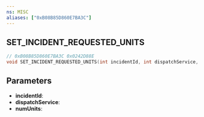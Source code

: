 ```yaml
---
ns: MISC
aliases: ["0xB08B85D860E7BA3C"]
---
```

## SET_INCIDENT_REQUESTED_UNITS

```c
// 0xB08B85D860E7BA3C 0x0242D88E
void SET_INCIDENT_REQUESTED_UNITS(int incidentId, int dispatchService, int numUnits);
```

## Parameters
* **incidentId**:
* **dispatchService**:
* **numUnits**:

